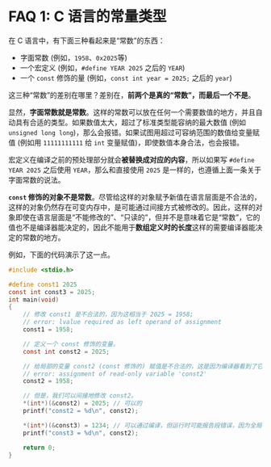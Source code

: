 # FAQ 1: C 语言的常量类型

在 C 语言中，有下面三种看起来是“常数”的东西：

- 字面常数 (例如，`1958`、`0x2025`等)
- 一个宏定义 (例如，`#define YEAR 2025` 之后的 `YEAR`)
- 一个 `const` 修饰的量 (例如，`const int year = 2025;` 之后的 `year`)

这三种“常数”的差别在哪里？差别在，**前两个是真的“常数”，而最后一个不是**。

显然，**字面常数就是常数**。这样的常数可以放在任何一个需要数值的地方，并且自动具有合适的类型。如果数值太大，超过了标准类型能容纳的最大数值 (例如 `unsigned long long`)，那么会报错。如果试图用超过可容纳范围的数值给变量赋值 (例如用 `11111111111` 给 `int` 变量赋值)，即使数值本身合法，也会报错。

宏定义在编译之前的预处理部分就会**被替换成对应的内容**，所以如果写 `#define YEAR 2025` 之后使用 `YEAR`，那么和直接使用 `2025` 是一样的，也遵循上面一条关于字面常数的说法。

**`const` 修饰的对象不是常数**。尽管给这样的对象赋予新值在语言层面是不合法的，这样的对象仍然存在可变内存中，是可能通过间接方式被修改的。因此，这样的对象即使在语言层面是“不能修改的”、“只读的”，但并不是意味着它是“常数”，它的值也不是编译器能决定的，因此不能用于**数组定义时的长度**这样的需要编译器能决定的常数的地方。

例如，下面的代码演示了这一点。

```c
#include <stdio.h>

#define const1 2025
const int const3 = 2025;
int main(void)
{
    // 修改 const1 是不合法的，因为这相当于 2025 = 1958;
    // error: lvalue required as left operand of assignment
    const1 = 1958;

    // 定义一个 const 修饰的变量。
    const int const2 = 2025;

    // 给局部的变量 const2 (const 修饰的) 赋值是不合法的，这是因为编译器看到了它“const”的修饰。
    // error: assignment of read-only variable 'const2'
    const2 = 1958;

    // 但是，我们可以间接地修改 const2。
    *(int*)(&const2) = 2025; // 可以的
    printf("const2 = %d\n", const2);

    *(int*)(&const3) = 1234; // 可以通过编译，但运行时可能报告段错误，因为全局的 const 变量可能存在内存中的只读数据区域，试图写入将引发异常。
    printf("const3 = %d\n", const2);

    return 0;
}
```

